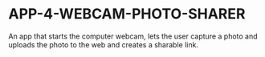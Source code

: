 # APP-4-WEBCAM-PHOTO-SHARER
An app that starts the computer webcam, lets the user capture a photo and uploads the photo to the web and creates a sharable link.
